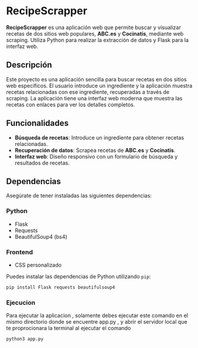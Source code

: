 # RecipeScrapper

**RecipeScrapper** es una aplicación web que permite buscar y visualizar recetas de dos sitios web populares, **ABC.es** y **Cocinatis**, mediante web scraping. Utiliza Python para realizar la extracción de datos y Flask para la interfaz web.

## Descripción

Este proyecto es una aplicación sencilla para buscar recetas en dos sitios web específicos. El usuario introduce un ingrediente y la aplicación muestra recetas relacionadas con ese ingrediente, recuperadas a través de scraping. La aplicación tiene una interfaz web moderna que muestra las recetas con enlaces para ver los detalles completos.

## Funcionalidades

- **Búsqueda de recetas**: Introduce un ingrediente para obtener recetas relacionadas.
- **Recuperación de datos**: Scrapea recetas de **ABC.es** y **Cocinatis**.
- **Interfaz web**: Diseño responsivo con un formulario de búsqueda y resultados de recetas.

## Dependencias

Asegúrate de tener instaladas las siguientes dependencias:

### Python

- Flask
- Requests
- BeautifulSoup4 (bs4)

### Frontend

- CSS personalizado

Puedes instalar las dependencias de Python utilizando `pip`:

```bash
pip install Flask requests beautifulsoup4 
```

### Ejecucion

Para ejecutar la aplicacion , solamente debes ejecutar este comando en el mismo directorio donde se encuentre app.py , y abrir el servidor local que te proprocionara la terminal al ejecutar el comando
```bash
python3 app.py
```


